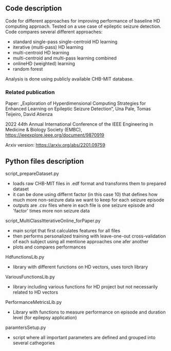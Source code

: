 ## Code description

Code for different approaches for improving performance of baseline HD computing approach. Tested on a use case of epileptic seizure detection. 
Code compares several different approaches: 
- standard single-pass single-centroid HD learning
- iterative (multi-pass) HD learning
- multi-centroid HD learning
- multi-centroid and multi-pass learning combined
- onlineHD (weighted) learning
- random forest 
 
Analysis is done using publicly available CHB-MIT database. 

### Related publication 
Paper: „Exploration of Hyperdimensional Computing Strategies for Enhanced Learning on Epileptic Seizure Detection“, Una Pale, Tomas Teijeiro, David Atienza

2022 44th Annual International Conference of the IEEE Engineering in Medicine & Biology Society (EMBC), https://ieeexplore.ieee.org/document/9870919 

Arxiv version: https://arxiv.org/abs/2201.09759 


## Python files description
script_prepareDataset.py
- loads raw CHB-MIT files in .edf format and transforms them to prepared dataset 
- it can be done using differnt factor (in this case 10) that defines how much more non-seizure data we want to keep for each seizure episode
- outputs are .csv files where in each file is one seizure episode and 'factor' times more non seizure data 

script_MultiClassItterativeOnline_forPaper.py 
- main script that first calculates features for all files 
- then performs personalized training with leave-one-out cross-validation of each subject using all mentione approaches one afer another 
- plots and compares performances

HdfunctionsLib.py
- library with different functions on HD vectors, uses torch library

VariousFunctionsLib.py 
- library including various functions for HD project but not necessarily related to HD vectors

PerformanceMetricsLib.py
- Library with functions to measure performance on episode and duration level (for epilepsy application)

paramtersSetup.py
- script where all important parameters are defined and grouped into several cathegories 